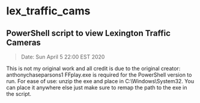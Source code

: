 # lex_traffic_cams
## PowerShell script to view Lexington Traffic Cameras
> Date: Sun April 5 22:00 EST 2020

This is not my original work and all credit is due to the original creator: anthonychaseparsons1
FFplay.exe is required for the PowerShell version to run. For ease of use: unzip the exe and place in C:\Windows\System32.
You can place it anywhere else just make sure to remap the path to the exe in the script.
